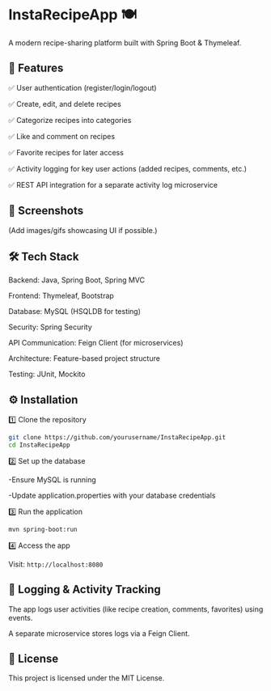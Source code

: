 # InstaRecipeApp 🍽️
A modern recipe-sharing platform built with Spring Boot & Thymeleaf.

## 🚀 Features

✅ User authentication (register/login/logout)

✅ Create, edit, and delete recipes

✅ Categorize recipes into categories

✅ Like and comment on recipes

✅ Favorite recipes for later access

✅ Activity logging for key user actions (added recipes, comments, etc.)

✅ REST API integration for a separate activity log microservice

## 📸 Screenshots
(Add images/gifs showcasing UI if possible.)

## 🛠️ Tech Stack
Backend: Java, Spring Boot, Spring MVC

Frontend: Thymeleaf, Bootstrap

Database: MySQL (HSQLDB for testing)

Security: Spring Security

API Communication: Feign Client (for microservices)

Architecture: Feature-based project structure

Testing: JUnit, Mockito

## ⚙️ Installation
1️⃣ Clone the repository

```bash
git clone https://github.com/yourusername/InstaRecipeApp.git
cd InstaRecipeApp
```

2️⃣ Set up the database

-Ensure MySQL is running

-Update application.properties with your database credentials

3️⃣ Run the application

``` bash 
mvn spring-boot:run
```

4️⃣ Access the app

Visit: ```http://localhost:8080```

## 📝 Logging & Activity Tracking
The app logs user activities (like recipe creation, comments, favorites) using events.

A separate microservice stores logs via a Feign Client.

## 📜 License
This project is licensed under the MIT License.
